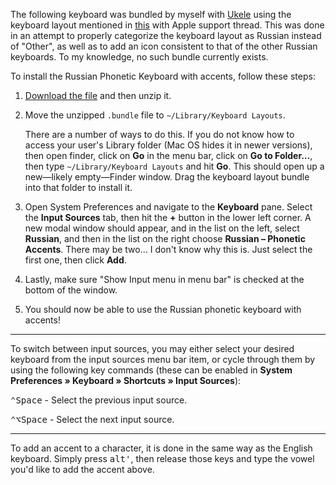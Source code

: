 The following keyboard was bundled by myself with [Ukele](http://scripts.sil.org/cms/scripts/page.php?site_id=nrsi&id=ukelele) using the keyboard layout mentioned in [this](https://discussions.apple.com/thread/6586998?start=0&tstart=0) with Apple support thread. This was done in an attempt to properly categorize the keyboard layout as Russian instead of "Other", as well as to add an icon consistent to that of the other Russian keyboards. To my knowledge, no such bundle currently exists.

To install the Russian Phonetic Keyboard with accents, follow these steps:

1. [Download the file](https://github.com/nathanbuchar/russian-language/raw/master/_resources/Russian%20-%20Phonetic%20Accents.bundle.zip) and then unzip it.

2. Move the unzipped `.bundle` file to `~/Library/Keyboard Layouts`.
  
      There are a number of ways to do this. If you do not know how to access your user's Library folder (Mac OS hides it in newer versions), then open finder, click on **Go** in the menu bar, click on **Go to Folder…**, then type `~/Library/Keyboard Layouts` and hit **Go**. This should open up a new—likely empty—Finder window. Drag the keyboard layout bundle into that folder to install it.
    
3. Open System Preferences and navigate to the **Keyboard** pane. Select the **Input Sources** tab, then hit the **+** button in the lower left corner. A new modal window should appear, and in the list on the left, select **Russian**, and then in the list on the right choose **Russian – Phonetic Accents**. There may be two… I don't know why this is. Just select the first one, then click **Add**.

4. Lastly, make sure "Show Input menu in menu bar" is checked at the bottom of the window.

5. You should now be able to use the Russian phonetic keyboard with accents!


***


To switch between input sources, you may either select your desired keyboard from the input sources menu bar item, or cycle through them by using the following key commands (these can be enabled in **System Preferences » Keyboard » Shortcuts » Input Sources**):

<kbd>⌃</kbd><kbd>Space</kbd> - Select the previous input source.

<kbd>⌃</kbd><kbd>⌥</kbd><kbd>Space</kbd> - Select the next input source.


***


To add an accent to a character, it is done in the same way as the English keyboard. Simply press <kbd>alt</kbd><kbd>'</kbd>, then release those keys and type the vowel you'd like to add the accent above.
